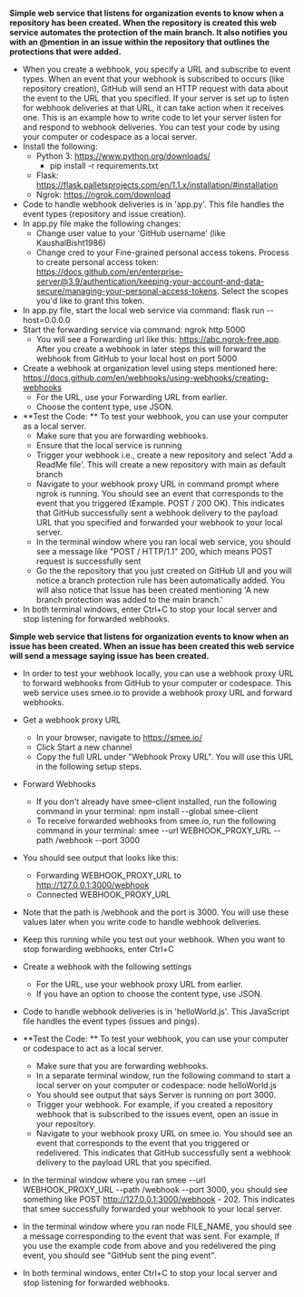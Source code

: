 **Simple web service that listens for organization events to know when a repository has been created. When the repository is created this web service automates the protection of the main branch. It also notifies you with an @mention in an issue within the repository that outlines the protections that were added.**

- When you create a webhook, you specify a URL and subscribe to event types. When an event that your webhook is subscribed to occurs (like repository creation), GitHub will send an HTTP request with data about the event to the URL that you specified. If your server is set up to listen for webhook deliveries at that URL, it can take action when it receives one. This is an example how to write code to let your server listen for and respond to webhook deliveries. You can test your code by using your computer or codespace as a local server.
- Install the following:
  - Python 3: https://www.python.org/downloads/
      - pip install -r requirements.txt        
  - Flask: https://flask.palletsprojects.com/en/1.1.x/installation/#installation
  - Ngrok: https://ngrok.com/download
- Code to handle webhook deliveries is in 'app.py'. This file handles the event types (repository and issue creation).
- In app.py file make the following changes:
  - Change user value to your 'GitHub username' (like KaushalBisht1986)
  - Change cred to your Fine-grained personal access tokens. Process to create personal access token: https://docs.github.com/en/enterprise-server@3.9/authentication/keeping-your-account-and-data-secure/managing-your-personal-access-tokens. Select the scopes you'd like to grant this token.
- In app.py file, start the local web service via command: flask run --host=0.0.0.0
- Start the forwarding service via command: ngrok http 5000
    - You will see a Forwarding url like this: https://abc.ngrok-free.app. After you create a webhook in later steps this will forward the webhook from GitHub to your local host on port 5000
- Create a webhook at organization level using steps mentioned here: https://docs.github.com/en/webhooks/using-webhooks/creating-webhooks
    - For the URL, use your Forwarding URL from earlier.
    - Choose the content type, use JSON.
- **Test the Code: ** To test your webhook, you can use your computer as a local server.
    - Make sure that you are forwarding webhooks.
    - Ensure that the local service is running
    - Trigger your webhook i.e., create a new repository and select 'Add a ReadMe file'. This will create a new repository with main as default branch 
    - Navigate to your webhook proxy URL in command prompt where ngrok is running. You should see an event that corresponds to the event that you triggered (Example. POST / 200 OK). This indicates that GitHub successfully sent a webhook delivery to the payload URL that you specified and  forwarded your webhook to your local server.
    - In the terminal window where you ran local web service, you should see a message like "POST / HTTP/1.1" 200, which means POST request is successfully sent
    - Go the the repository that you just created on GitHub UI and you will notice a branch protection rule has been automatically added. You will also notice that Issue has been created mentioning 'A new branch protection was added to the main branch.'  
- In both terminal windows, enter Ctrl+C to stop your local server and stop listening for forwarded webhooks.

**Simple web service that listens for organization events to know when an issue has been created. When an issue has been created this web service will send a message saying issue has been created.**
 
- In order to test your webhook locally, you can use a webhook proxy URL to forward webhooks from GitHub to your computer or codespace. This web service uses smee.io to provide a webhook proxy URL and forward webhooks.
- Get a webhook proxy URL
    - In your browser, navigate to https://smee.io/
    - Click Start a new channel
    - Copy the full URL under "Webhook Proxy URL". You will use this URL in the following setup steps.
- Forward Webhooks
    - If you don't already have smee-client installed, run the following command in your terminal: npm install --global smee-client
    - To receive forwarded webhooks from smee.io, run the following command in your terminal: smee --url WEBHOOK_PROXY_URL --path /webhook --port 3000
- You should see output that looks like this:
    - Forwarding WEBHOOK_PROXY_URL to http://127.0.0.1:3000/webhook
    - Connected WEBHOOK_PROXY_URL
- Note that the path is /webhook and the port is 3000. You will use these values later when you write code to handle webhook deliveries.
- Keep this running while you test out your webhook. When you want to stop forwarding webhooks, enter Ctrl+C

- Create a webhook with the following settings
    - For the URL, use your webhook proxy URL from earlier.
    - If you have an option to choose the content type, use JSON.

- Code to handle webhook deliveries is in 'helloWorld.js'. This JavaScript file handles the event types (issues and pings).
- **Test the Code: ** To test your webhook, you can use your computer or codespace to act as a local server.
    - Make sure that you are forwarding webhooks.
    - In a separate terminal window, run the following command to start a local server on your computer or codespace: node helloWorld.js
    - You should see output that says Server is running on port 3000.
    - Trigger your webhook. For example, if you created a repository webhook that is subscribed to the issues event, open an issue in your repository.
    - Navigate to your webhook proxy URL on smee.io. You should see an event that corresponds to the event that you triggered or redelivered. This indicates 
that GitHub successfully sent a webhook delivery to the payload URL that you specified.
- In the terminal window where you ran smee --url WEBHOOK_PROXY_URL --path /webhook --port 3000, you should see something like POST http://127.0.0.1:3000/webhook - 202. 
This indicates that smee successfully forwarded your webhook to your local server.
- In the terminal window where you ran node FILE_NAME, you should see a message corresponding to the event that was sent. For example, if you use the example code from 
above and you redelivered the ping event, you should see "GitHub sent the ping event".
- In both terminal windows, enter Ctrl+C to stop your local server and stop listening for forwarded webhooks.
